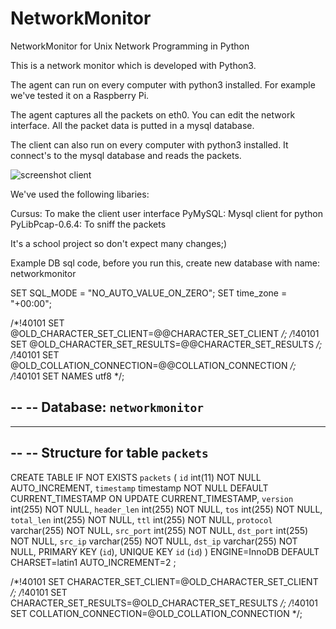 NetworkMonitor
==============

NetworkMonitor for Unix Network Programming in Python


This is a network monitor which is developed with Python3.

The agent can run on every computer with python3 installed. For example we've tested it on a Raspberry Pi. 

The agent captures all the packets on eth0. You can edit the network interface. All the packet data is putted in a mysql database. 

The client can also run on every computer with python3 installed. It connect's to the mysql database and reads the packets. 

![screenshot client](https://raw.github.com/dionbosschieter/NetworkMonitor/master/ScreenShot.png)


We've used the following libaries:

Cursus: To make the client user interface
PyMySQL: Mysql client for python
PyLibPcap-0.6.4: To sniff the packets

It's a school project so don't expect many changes;)


Example DB sql code, before you run this, create new database with name: networkmonitor

SET SQL_MODE = "NO_AUTO_VALUE_ON_ZERO";
SET time_zone = "+00:00";


/*!40101 SET @OLD_CHARACTER_SET_CLIENT=@@CHARACTER_SET_CLIENT */;
/*!40101 SET @OLD_CHARACTER_SET_RESULTS=@@CHARACTER_SET_RESULTS */;
/*!40101 SET @OLD_COLLATION_CONNECTION=@@COLLATION_CONNECTION */;
/*!40101 SET NAMES utf8 */;

--
-- Database: `networkmonitor`
--

-- --------------------------------------------------------

--
-- Structure for table `packets`
--

CREATE TABLE IF NOT EXISTS `packets` (
  `id` int(11) NOT NULL AUTO_INCREMENT,
  `timestamp` timestamp NOT NULL DEFAULT CURRENT_TIMESTAMP ON UPDATE CURRENT_TIMESTAMP,
  `version` int(255) NOT NULL,
  `header_len` int(255) NOT NULL,
  `tos` int(255) NOT NULL,
  `total_len` int(255) NOT NULL,
  `ttl` int(255) NOT NULL,
  `protocol` varchar(255) NOT NULL,
  `src_port` int(255) NOT NULL,
  `dst_port` int(255) NOT NULL,
  `src_ip` varchar(255) NOT NULL,
  `dst_ip` varchar(255) NOT NULL,
  PRIMARY KEY (`id`),
  UNIQUE KEY `id` (`id`)
) ENGINE=InnoDB  DEFAULT CHARSET=latin1 AUTO_INCREMENT=2 ;

/*!40101 SET CHARACTER_SET_CLIENT=@OLD_CHARACTER_SET_CLIENT */;
/*!40101 SET CHARACTER_SET_RESULTS=@OLD_CHARACTER_SET_RESULTS */;
/*!40101 SET COLLATION_CONNECTION=@OLD_COLLATION_CONNECTION */;

